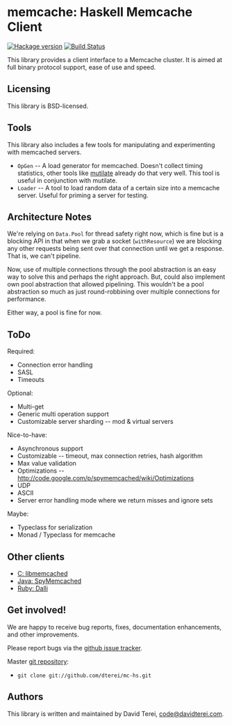 # memcache: Haskell Memcache Client

[![Hackage version](https://img.shields.io/hackage/v/memcache.svg?style=flat)](https://hackage.haskell.org/package/memcache) [![Build Status](https://img.shields.io/travis/dterei/memcache-hs.svg?style=flat)](https://travis-ci.org/dterei/memcache-hs)

This library provides a client interface to a Memcache cluster. It is
aimed at full binary protocol support, ease of use and speed.

## Licensing

This library is BSD-licensed.

## Tools

This library also includes a few tools for manipulating and
experimenting with memcached servers.

* `OpGen` -- A load generator for memcached. Doesn't collect timing
  statistics, other tools like
  [mutilate](https://github.com/leverich/mutilate) already do that
  very well. This tool is useful in conjunction with mutilate.
* `Loader` -- A tool to load random data of a certain size into a
  memcache server. Useful for priming a server for testing.

## Architecture Notes

We're relying on `Data.Pool` for thread safety right now, which is
fine but is a blocking API in that when we grab a socket
(`withResource`) we are blocking any other requests being sent over
that connection until we get a response. That is, we can't pipeline.

Now, use of multiple connections through the pool abstraction is an
easy way to solve this and perhaps the right approach. But, could also
implement own pool abstraction that allowed pipelining. This wouldn't
be a pool abstraction so much as just round-robbining over multiple
connections for performance.

Either way, a pool is fine for now.

## ToDo

Required:
* Connection error handling
* SASL
* Timeouts

Optional:
* Multi-get
* Generic multi operation support
* Customizable server sharding -- mod & virtual servers

Nice-to-have:
* Asynchronous support
* Customizable -- timeout, max connection retries, hash algorithm
* Max value validation
* Optimizations --  http://code.google.com/p/spymemcached/wiki/Optimizations
* UDP
* ASCII
* Server error handling mode where we return misses and ignore sets

Maybe:
* Typeclass for serialization
* Monad / Typeclass for memcache

## Other clients

* [C: libmemcached](http://libmemcached.org/libMemcached.html)
* [Java: SpyMemcached](http://code.google.com/p/spymemcached/)
* [Ruby: Dalli](https://github.com/mperham/dalli)

## Get involved!

We are happy to receive bug reports, fixes, documentation enhancements,
and other improvements.

Please report bugs via the
[github issue tracker](http://github.com/dterei/mc-hs/issues).

Master [git repository](http://github.com/dterei/mc-hs):

* `git clone git://github.com/dterei/mc-hs.git`

## Authors

This library is written and maintained by David Terei,
<code@davidterei.com>.

